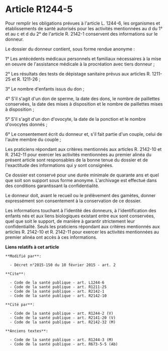 # Article R1244-5

Pour remplir les obligations prévues à l'article L. 1244-6, les organismes et établissements de santé autorisés pour les
activités mentionnées au d du 1° et au c et d du 2° de l'article R. 2142-1 conservent des informations sur le donneur. 

Le dossier du donneur contient, sous forme rendue anonyme : 

1° Les antécédents médicaux personnels et familiaux nécessaires à la mise en oeuvre de l'assistance médicale à la procréation
avec tiers donneur ; 

2° Les résultats des tests de dépistage sanitaire prévus aux articles R. 1211-25 et R. 1211-26 ; 

3° Le nombre d'enfants issus du don ; 

4° S'il s'agit d'un don de sperme, la date des dons, le nombre de paillettes conservées, la date des mises à disposition et
le nombre de paillettes mises à disposition ; 

5° S'il s'agit d'un don d'ovocyte, la date de la ponction et le nombre d'ovocytes donnés ; 

6° Le consentement écrit du donneur et, s'il fait partie d'un couple, celui de l'autre membre du couple ; 

Les praticiens répondant aux critères mentionnés aux articles R. 2142-10 et R. 2142-11 pour exercer les activités mentionnées
au premier alinéa du présent article sont responsables de la bonne tenue du dossier et de l'exactitude des informations qui y
sont consignées. 

Ce dossier est conservé pour une durée minimale de quarante ans et quel que soit son support sous forme anonyme. L'archivage
est effectué dans des conditions garantissant la confidentialité. 

Le donneur doit, avant le recueil ou le prélèvement des gamètes, donner expressément son consentement à la conservation de ce
dossier. 

Les informations touchant à l'identité des donneurs, à l'identification des enfants nés et aux liens biologiques existant
entre eux sont conservées, quel que soit le support, de manière à garantir strictement leur confidentialité. Seuls les
praticiens répondant aux critères mentionnés aux articles R. 2142-10 et R. 2142-11 pour exercer les activités mentionnées au
premier alinéa ont accès à ces informations.

**Liens relatifs à cet article**

	**Modifié par**:

	  - Décret n°2015-150 du 10 février 2015 - art. 2

	**Cite**:

	  - Code de la santé publique - art. L1244-6
	  - Code de la santé publique - art. R1211-25
	  - Code de la santé publique - art. R2142-1
	  - Code de la santé publique - art. R2142-10

	**Cité par**:

	  - Code de la santé publique - art. R1244-2 (V)
	  - Code de la santé publique - art. R2141-20 (V)
	  - Code de la santé publique - art. R2142-32 (M)

	**Anciens textes**:

	  - Code de la santé publique - art. R1244-3 (M)
	  - Code de la santé publique - art. R673-5-5 (Ab)
